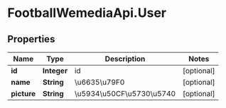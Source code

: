 # FootballWemediaApi.User

## Properties
Name | Type | Description | Notes
------------ | ------------- | ------------- | -------------
**id** | **Integer** | id | [optional] 
**name** | **String** | \u6635\u79F0 | [optional] 
**picture** | **String** | \u5934\u50CF\u5730\u5740 | [optional] 


